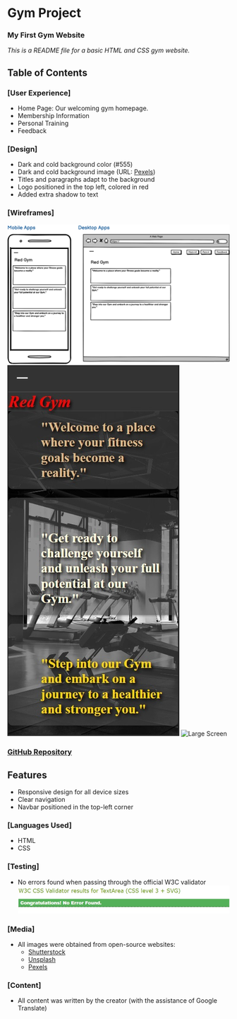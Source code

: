 # Gym Project
### My First Gym Website

*This is a README file for a basic HTML and CSS gym website.*

## Table of Contents

### [User Experience]
* Home Page: Our welcoming gym homepage.
* Membership Information
* Personal Training
* Feedback

### [Design]
* Dark and cold background color (#555)
* Dark and cold background image (URL: [Pexels](https://www.pexels.com))
* Titles and paragraphs adapt to the background
* Logo positioned in the top left, colored in red
* Added extra shadow to text

### [Wireframes]
![Example Wireframe](/assets/images/.md.png)
![Phone Screen](/assets/images/phone_screenshot.jpg)
![Large Screen](/assets/images/large_screenshot.jpg)

### [GitHub Repository](https://github.com/balazsbarniy/Gym-Project)

## Features
* Responsive design for all device sizes
* Clear navigation
* Navbar positioned in the top-left corner

### [Languages Used]
* HTML
* CSS

### [Testing]
* No errors found when passing through the official W3C validator
![Validation Screenshot](/assets/images/validation_1.jpg)

### [Media]
* All images were obtained from open-source websites:
  - [Shutterstock](https://www.shutterstock.com/)
  - [Unsplash](https://unsplash.com/backgrounds/apps/website)
  - [Pexels](https://www.pexels.com/search/gym/)

### [Content]
* All content was written by the creator (with the assistance of Google Translate)